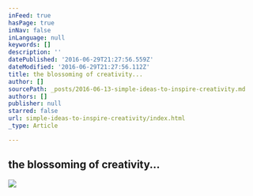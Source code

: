 ```yaml
---
inFeed: true
hasPage: true
inNav: false
inLanguage: null
keywords: []
description: ''
datePublished: '2016-06-29T21:27:56.559Z'
dateModified: '2016-06-29T21:27:56.112Z'
title: the blossoming of creativity...
author: []
sourcePath: _posts/2016-06-13-simple-ideas-to-inspire-creativity.md
authors: []
publisher: null
starred: false
url: simple-ideas-to-inspire-creativity/index.html
_type: Article

---
```

## the blossoming of creativity...
![](https://the-grid-user-content.s3-us-west-2.amazonaws.com/cb149714-80c2-4a37-9c86-56e50ad84e84.png)